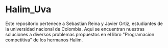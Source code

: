 # Halim_Uva
Este repositorio pertenece a Sebastian Reina y Javier Ortiz, estudiantes de la universidad nacional de Colombia. 
Aqui se encuentran nuestras soluciones a diversos problemas propuestos en el libro "Programacion competitiva" de los hermanos Halim.
